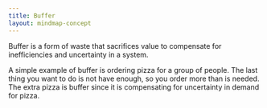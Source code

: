 ```yaml
---
title: Buffer
layout: mindmap-concept
---
```


Buffer is a form of waste that sacrifices value to compensate for inefficiencies and uncertainty in a system.

A simple example of buffer is ordering pizza for a group of people. The last thing you want to do is not have enough, so you order more than is needed. The extra pizza is buffer since it is compensating for uncertainty in demand for pizza.